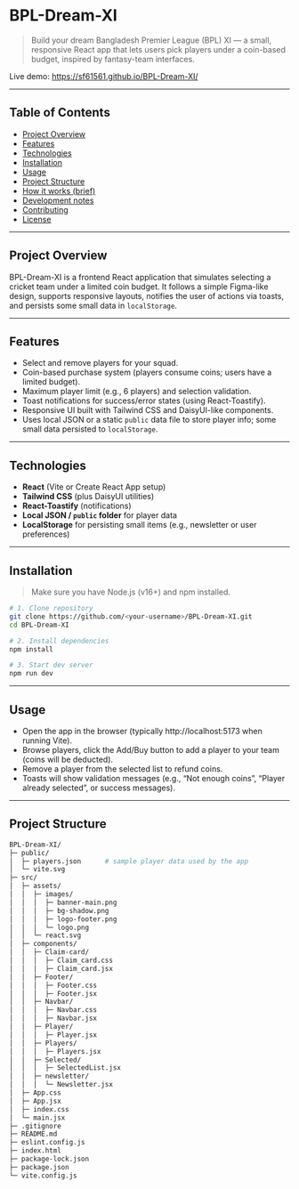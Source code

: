 # BPL-Dream-XI

> Build your dream Bangladesh Premier League (BPL) XI — a small, responsive React app that lets users pick players under a coin-based budget, inspired by fantasy-team interfaces.

Live demo: https://sf61561.github.io/BPL-Dream-XI/  

---

## Table of Contents

- [Project Overview](#project-overview)  
- [Features](#features)  
- [Technologies](#technologies)  
- [Installation](#installation)  
- [Usage](#usage)  
- [Project Structure](#project-structure)  
- [How it works (brief)](#how-it-works-brief)  
- [Development notes](#development-notes)  
- [Contributing](#contributing)  
- [License](#license)

---

## Project Overview

BPL-Dream-XI is a frontend React application that simulates selecting a cricket team under a limited coin budget. It follows a simple Figma-like design, supports responsive layouts, notifies the user of actions via toasts, and persists some small data in `localStorage`.

---

## Features

- Select and remove players for your squad.  
- Coin-based purchase system (players consume coins; users have a limited budget).  
- Maximum player limit (e.g., 6 players) and selection validation.  
- Toast notifications for success/error states (using React-Toastify).  
- Responsive UI built with Tailwind CSS and DaisyUI-like components.  
- Uses local JSON or a static `public` data file to store player info; some small data persisted to `localStorage`.

---

## Technologies

- **React** (Vite or Create React App setup)  
- **Tailwind CSS** (plus DaisyUI utilities)  
- **React-Toastify** (notifications)  
- **Local JSON / `public` folder** for player data  
- **LocalStorage** for persisting small items (e.g., newsletter or user preferences)

---

## Installation

> Make sure you have Node.js (v16+) and npm installed.

```bash
# 1. Clone repository
git clone https://github.com/<your-username>/BPL-Dream-XI.git
cd BPL-Dream-XI

# 2. Install dependencies
npm install

# 3. Start dev server
npm run dev

```

---

## Usage

- Open the app in the browser (typically http://localhost:5173 when running Vite).
- Browse players, click the Add/Buy button to add a player to your team (coins will be deducted).
- Remove a player from the selected list to refund coins.
- Toasts will show validation messages (e.g., “Not enough coins”, “Player already selected”, or success messages).

---

## Project Structure

```bash
BPL-Dream-XI/
├─ public/
│  ├─ players.json      # sample player data used by the app
│  └─ vite.svg
├─ src/
│  ├─ assets/
│  │  ├─ images/
│  │  │  ├─ banner-main.png
│  │  │  ├─ bg-shadow.png
│  │  │  ├─ logo-footer.png
│  │  │  └─ logo.png
│  │  └─ react.svg
│  ├─ components/
│  │  ├─ Claim-card/
│  │  │  ├─ Claim_card.css
│  │  │  ├─ Claim_card.jsx
│  │  ├─ Footer/
│  │  │  ├─ Footer.css
│  │  │  ├─ Footer.jsx
│  │  ├─ Navbar/
│  │  │  ├─ Navbar.css
│  │  │  ├─ Navbar.jsx
│  │  ├─ Player/
│  │  │  ├─ Player.jsx
│  │  ├─ Players/
│  │  │  ├─ Players.jsx
│  │  ├─ Selected/
│  │  │  ├─ SelectedList.jsx
│  │  ├─ newsletter/
│  │  │  └─ Newsletter.jsx
│  ├─ App.css
│  ├─ App.jsx
│  ├─ index.css
│  └─ main.jsx
├─ .gitignore
├─ README.md
├─ eslint.config.js
├─ index.html
├─ package-lock.json
├─ package.json
└─ vite.config.js
```
